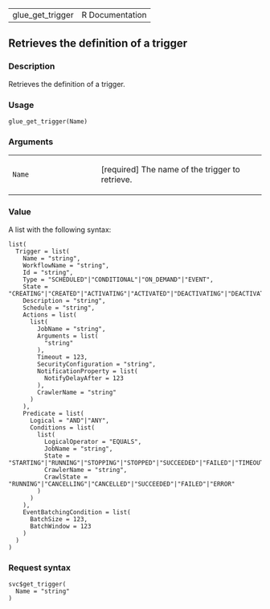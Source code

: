 <table style="width: 100%;">
<tbody>
<tr class="odd">
<td>glue_get_trigger</td>
<td style="text-align: right;">R Documentation</td>
</tr>
</tbody>
</table>

## Retrieves the definition of a trigger

### Description

Retrieves the definition of a trigger.

### Usage

    glue_get_trigger(Name)

### Arguments

<table>
<colgroup>
<col style="width: 35%" />
<col style="width: 65%" />
</colgroup>
<tbody>
<tr class="odd">
<td><code id="glue_get_trigger_:_Name">Name</code></td>
<td><p>[required] The name of the trigger to retrieve.</p></td>
</tr>
</tbody>
</table>

### Value

A list with the following syntax:

    list(
      Trigger = list(
        Name = "string",
        WorkflowName = "string",
        Id = "string",
        Type = "SCHEDULED"|"CONDITIONAL"|"ON_DEMAND"|"EVENT",
        State = "CREATING"|"CREATED"|"ACTIVATING"|"ACTIVATED"|"DEACTIVATING"|"DEACTIVATED"|"DELETING"|"UPDATING",
        Description = "string",
        Schedule = "string",
        Actions = list(
          list(
            JobName = "string",
            Arguments = list(
              "string"
            ),
            Timeout = 123,
            SecurityConfiguration = "string",
            NotificationProperty = list(
              NotifyDelayAfter = 123
            ),
            CrawlerName = "string"
          )
        ),
        Predicate = list(
          Logical = "AND"|"ANY",
          Conditions = list(
            list(
              LogicalOperator = "EQUALS",
              JobName = "string",
              State = "STARTING"|"RUNNING"|"STOPPING"|"STOPPED"|"SUCCEEDED"|"FAILED"|"TIMEOUT"|"ERROR"|"WAITING",
              CrawlerName = "string",
              CrawlState = "RUNNING"|"CANCELLING"|"CANCELLED"|"SUCCEEDED"|"FAILED"|"ERROR"
            )
          )
        ),
        EventBatchingCondition = list(
          BatchSize = 123,
          BatchWindow = 123
        )
      )
    )

### Request syntax

    svc$get_trigger(
      Name = "string"
    )
